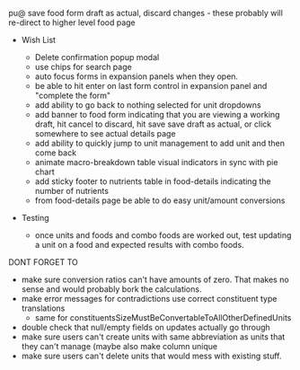 pu@ save food form draft as actual, discard changes
    - these probably will re-direct to higher level food page


* Wish List
    - Delete confirmation popup modal
    - use chips for search page
    - auto focus forms in expansion panels when they open.
    - be able to hit enter on last form control in expansion panel and "complete the form"
    - add ability to go back to nothing selected for unit dropdowns
    - add banner to food form indicating that you are viewing a working draft, hit cancel to discard, hit save save draft as actual, or click somewhere to see actual details page
    - add ability to quickly jump to unit management to add unit and then come back
    - animate macro-breakdown table visual indicators in sync with pie chart
    - add sticky footer to nutrients table in food-details indicating the number of nutrients
    - from food-details page be able to do easy unit/amount conversions


* Testing
    - once units and foods and combo foods are worked out, test updating a unit on a food and expected results with combo foods.


DONT FORGET TO
- make sure conversion ratios can't have amounts of zero. That makes no sense and would probably bork the calculations.
- make error messages for contradictions use correct constituent type translations
    - same for constituentsSizeMustBeConvertableToAllOtherDefinedUnits
- double check that null/empty fields on updates actually go through
- make sure users can't create units with same abbreviation as units that they can't manage (maybe also make column unique
- make sure users can't delete units that would mess with existing stuff.

        